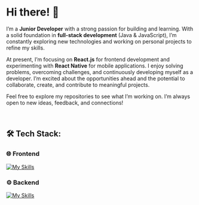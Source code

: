 # Hi there! 👋

I’m a **Junior Developer** with a strong passion for building and learning. With a solid foundation in **full-stack development** (Java & JavaScript), I’m constantly exploring new technologies and working on personal projects to refine my skills.

At present, I’m focusing on **React.js** for frontend development and experimenting with **React Native** for mobile applications. I enjoy solving problems, overcoming challenges, and continuously developing myself as a developer. I’m excited about the opportunities ahead and the potential to collaborate, create, and contribute to meaningful projects.

Feel free to explore my repositories to see what I’m working on. I’m always open to new ideas, feedback, and connections!

<p>&nbsp;</p>

## 🛠️ Tech Stack:

### 🌐 Frontend  
[![My Skills](https://skillicons.dev/icons?i=react,js,html,css,bootstrap,tailwind,ts)](https://skillicons.dev)

### ⚙️ Backend  
[![My Skills](https://skillicons.dev/icons?i=java,spring,nodejs,mysql,postgres,appwrite)](https://skillicons.dev)
